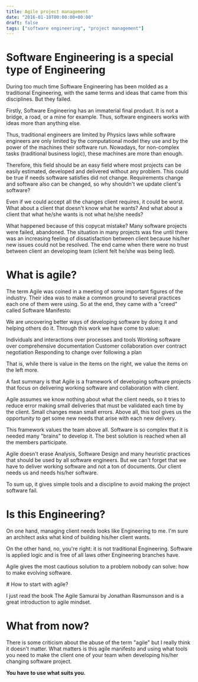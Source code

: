 ```yaml
---
title: Agile project management
date: "2016-01-10T00:00:00+00:00"
draft: false
tags: ["software engineering", "project management"]
---
```


# Software Engineering is a special type of Engineering

During too much time Software Engineering has been molded as a traditional Engineering, with the same terms and ideas that came from this disciplines. But they failed.

Firstly, Software Engineering has an immaterial final product. It is not a bridge, a road, or a mine for example. Thus, software engineers works with ideas more than anything else.

Thus, traditional engineers are limited by Physics laws while software engineers are only limited by the computational model they use and by the power of the machines their software run. Nowadays, for non-complex tasks (traditional business logic), these machines are more than enough.

Therefore, this field should be an easy field where most projects can be easily estimated, developed and delivered without any problem. This could be true if needs software satisfies did not change. Requirements change and software also can be changed, so why shouldn't we update client's software?

Even if we could accept all the changes client requires, it could be worst. What about a client that doesn't know what he wants? And what about a client that what he/she wants is not what he/she needs?

What happened because of this copycat mistake? Many software projects were failed, abandoned. The situation in many projects was fine until there was an increasing feeling of dissatisfaction between client because his/her new issues could not be resolved. The end came when there were no trust between client an developing team (client felt he/she was being lied).

# What is agile?

The term Agile was coined in a meeting of some important figures of the industry. Their idea was to make a common ground to several practices each one of them were using. So at the end, they came with a "creed" called Software Manifesto:

We are uncovering better ways of developing software by doing it and helping others do it. Through this work we have come to value:

Individuals and interactions over processes and tools Working software over comprehensive documentation Customer collaboration over contract negotiation Responding to change over following a plan

That is, while there is value in the items on the right, we value the items on the left more.

A fast summary is that Agile is a framework of developing software projects that focus on delivering working software and collaboration with client.

Agile assumes we know nothing about what the client needs, so it tries to reduce error making small deliveries that must be validated each time by the client. Small changes mean small errors. Above all, this tool gives us the opportunity to get some new needs that arise with each new delivery.

This framework values the team above all. Software is so complex that it is needed many "brains" to develop it. The best solution is reached when all the members participate.

Agile doesn't erase Analysis, Software Design and many heuristic practices that should be used by all software engineers. But we can't forget that we have to deliver working software and not a ton of documents. Our client needs us and needs his/her software.

To sum up, it gives simple tools and a discipline to avoid making the project software fail.

# Is this Engineering?

On one hand, managing client needs looks like Engineering to me. I'm sure an architect asks what kind of building his/her client wants.

On the other hand, no, you're right: it is not traditional Engineering. Software is applied logic and is free of all laws other Engineering branches have.

Agile gives the most cautious solution to a problem nobody can solve: how to make evolving software.

# How to start with agile?

I just read the book The Agile Samurai by Jonathan Rasmunsson and is a great introduction to agile mindset.

# What from now?

There is some criticism about the abuse of the term "agile" but I really think it doesn't matter. What matters is this agile manifesto and using what tools you need to make the client one of your team when developing his/her changing software project.

**You have to use what suits you.**
